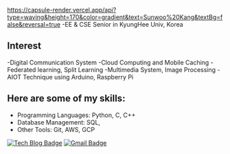 https://capsule-render.vercel.app/api?type=waving&height=170&color=gradient&text=Sunwoo%20Kang&textBg=false&reversal=true
-EE & CSE Senior in KyungHee Univ, Korea

## Interest
-Digital Communication System
-Cloud Computing and Mobile Caching
-Federated learning, Split Learning
-Multimedia System, Image Processing
-AIOT Technique using Arduino, Raspberry Pi

## Here are some of my skills:
- Programming Languages: Python, C, C++
- Database Management: SQL,
- Other Tools: Git, AWS, GCP

[![Tech Blog Badge](http://img.shields.io/badge/-Tech%20blog-black?style=flat-square&logo=github&link=https://sunoopy.tistory.com/)](https://sunoopy.tistory.com/)
[![Gmail Badge](https://img.shields.io/badge/Gmail-d14836?style=flat-square&logo=Gmail&logoColor=white&link=mailto:swkang.official@gmail.com)](mailto:swknag.official@gmail.com)
